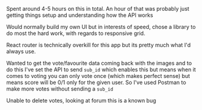 
Spent around 4-5 hours on this in total. An hour of that was probably just getting things setup and understanding how the API works

Would normally build my own UI but in interests of speed, chose a library to do most the hard work, with regards to responsive grid.

React router is technically overkill for this app but its pretty much what I'd always use.

Wanted to get the vote/favourite data coming back with the images and to do this I've set the API to send `sub_id` which enables this but means when it comes to voting you can only vote once (which makes perfect sense) but means score will be 0/1 only for the given user. 
So I've used Postman to make more votes without sending a `sub_id`

Unable to delete votes, looking at forum this is a known bug 

